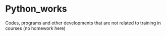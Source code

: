 # Python_works
Codes, programs and other developments that are not related to training in courses (no homework here)
